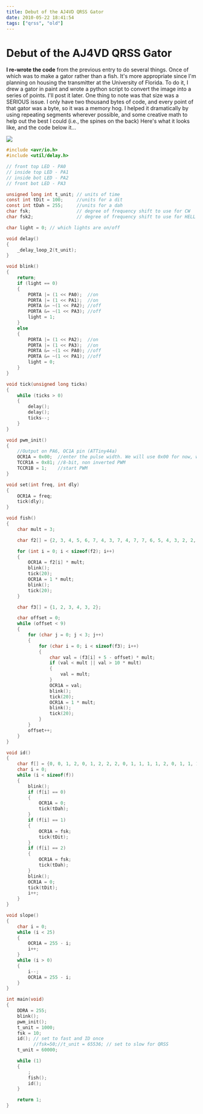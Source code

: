 ```yaml
---
title: Debut of the AJ4VD QRSS Gator
date: 2010-05-22 18:41:54
tags: ["qrss", "old"]
---
```


# Debut of the AJ4VD QRSS Gator

__I re-wrote the code__ from the previous entry to do several things. Once of which was to make a gator rather than a fish. It's more appropriate since I'm planning on housing the transmitter at the University of Florida. To do it, I drew a gator in paint and wrote a python script to convert the image into a series of points. I'll post it later. One thing to note was that size was a SERIOUS issue. I only have two thousand bytes of code, and every point of that gator was a byte, so it was a memory hog. I helped it dramatically by using repeating segments wherever possible, and some creative math to help out the best I could (i.e., the spines on the back) Here's what it looks like, and the code below it...

<div class="text-center img-border">

[![](https://swharden.com/static/2010/05/22/aj4vd_gator_thumb.jpg)](https://swharden.com/static/2010/05/22/aj4vd_gator.png)

</div>

```c
#include <avr/io.h>
#include <util/delay.h>

// front top LED - PA0
// inside top LED - PA1
// inside bot LED - PA2
// front bot LED - PA3

unsigned long int t_unit; // units of time
const int tDit = 100;     //units for a dit
const int tDah = 255;     //units for a dah
char fsk;                 // degree of frequency shift to use for CW
char fsk2;                // degree of frequency shift to use for HELL

char light = 0; // which lights are on/off

void delay()
{
    _delay_loop_2(t_unit);
}

void blink()
{
    return;
    if (light == 0)
    {
        PORTA |= (1 << PA0);  //on
        PORTA |= (1 << PA1);  //on
        PORTA &= ~(1 << PA2); //off
        PORTA &= ~(1 << PA3); //off
        light = 1;
    }
    else
    {
        PORTA |= (1 << PA2);  //on
        PORTA |= (1 << PA3);  //on
        PORTA &= ~(1 << PA0); //off
        PORTA &= ~(1 << PA1); //off
        light = 0;
    }
}

void tick(unsigned long ticks)
{
    while (ticks > 0)
    {
        delay();
        delay();
        ticks--;
    }
}

void pwm_init()
{
    //Output on PA6, OC1A pin (ATTiny44a)
    OCR1A = 0x00;  //enter the pulse width. We will use 0x00 for now, which is 0 power.
    TCCR1A = 0x81; //8-bit, non inverted PWM
    TCCR1B = 1;    //start PWM
}

void set(int freq, int dly)
{
    OCR1A = freq;
    tick(dly);
}

void fish()
{
    char mult = 3;

    char f2[] = {2, 3, 4, 5, 6, 7, 4, 3, 7, 4, 7, 7, 6, 5, 4, 3, 2, 2, 2, 3, 3, 3, 2, 2, 2, 3, 3, 3, 2, 2, 2, 3, 4, 5, 6, 7, 8, 4, 9, 5, 9, 6, 9, 6, 9, 6, 9, 8, 8, 7, 7, 6, 5, 4, 3, 3, 3, 4, 5, 5};

    for (int i = 0; i < sizeof(f2); i++)
    {
        OCR1A = f2[i] * mult;
        blink();
        tick(20);
        OCR1A = 1 * mult;
        blink();
        tick(20);
    }

    char f3[] = {1, 2, 3, 4, 3, 2};

    char offset = 0;
    while (offset < 9)
    {
        for (char j = 0; j < 3; j++)
        {
            for (char i = 0; i < sizeof(f3); i++)
            {
                char val = (f3[i] + 5 - offset) * mult;
                if (val < mult || val > 10 * mult)
                {
                    val = mult;
                }
                OCR1A = val;
                blink();
                tick(20);
                OCR1A = 1 * mult;
                blink();
                tick(20);
            }
        }
        offset++;
    }
}

void id()
{
    char f[] = {0, 0, 1, 2, 0, 1, 2, 2, 2, 0, 1, 1, 1, 1, 2, 0, 1, 1, 1, 2, 0, 2, 1, 1, 0, 0};
    char i = 0;
    while (i < sizeof(f))
    {
        blink();
        if (f[i] == 0)
        {
            OCR1A = 0;
            tick(tDah);
        }
        if (f[i] == 1)
        {
            OCR1A = fsk;
            tick(tDit);
        }
        if (f[i] == 2)
        {
            OCR1A = fsk;
            tick(tDah);
        }
        blink();
        OCR1A = 0;
        tick(tDit);
        i++;
    }
}

void slope()
{
    char i = 0;
    while (i < 25)
    {
        OCR1A = 255 - i;
        i++;
    }
    while (i > 0)
    {
        i--;
        OCR1A = 255 - i;
    }
}

int main(void)
{
    DDRA = 255;
    blink();
    pwm_init();
    t_unit = 1000;
    fsk = 10;
    id(); // set to fast and ID once
          //fsk=50;//t_unit = 65536; // set to slow for QRSS
    t_unit = 60000;

    while (1)
    {
        ;
        fish();
        id();
    }

    return 1;
}
```

